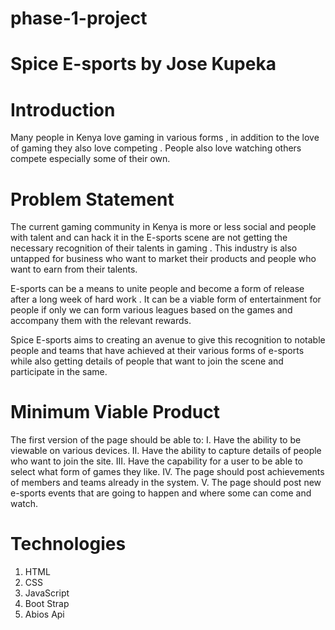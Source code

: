 # phase-1-project

# Spice E-sports by Jose Kupeka

# Introduction 

Many people in Kenya love gaming in various forms  , in addition to the love of gaming they also love competing . People also love watching others compete especially some of their own.

# Problem Statement 

The current gaming community in Kenya is more or less social and people with talent and can hack it in the E-sports scene are not getting the necessary recognition of their talents in gaming . This industry is also untapped for business who want to market their products and people who want to earn from their talents.

E-sports can be a means to unite people and become a form of release after a long week of hard work . It can be a viable form of entertainment for people if only we can form various leagues based on the games and accompany them with the relevant rewards. 

Spice E-sports aims to creating an avenue to give this recognition to notable people and teams that have achieved at their various forms of e-sports while also getting details of people that want to join the scene and participate in the same. 

# Minimum Viable Product

The first version of the page should be able to:
I. Have the ability to be viewable on various devices.
II. Have the ability to capture details of people who want to join the site.
III. Have the capability for a user to be able to select what form of games they like.
IV. The page should post achievements of members and teams already in the system.
V. The page should post new e-sports events that are going to happen and where some can come and watch.

# Technologies

1. HTML
2. CSS
3. JavaScript
4. Boot Strap
5. Abios Api

